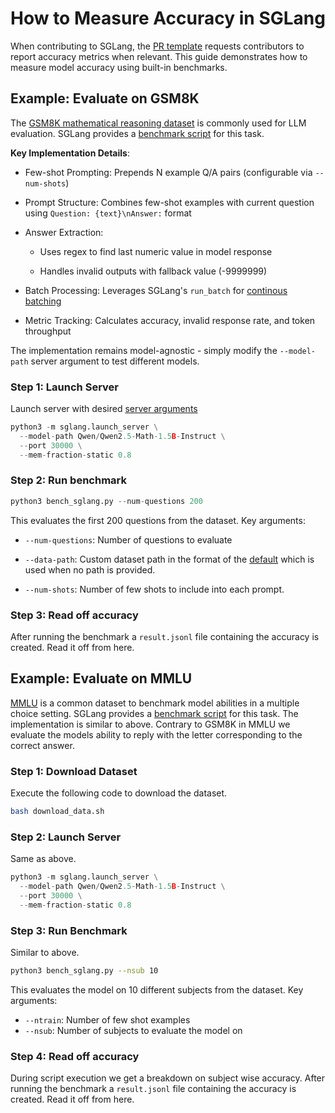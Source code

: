 # How to Measure Accuracy in SGLang

When contributing to SGLang, the [PR template](https://github.com/sgl-project/sglang/blob/main/.github/pull_request_template.md) requests contributors to report accuracy metrics when relevant. This guide demonstrates how to measure model accuracy using built-in benchmarks.

## Example: Evaluate on GSM8K

The [GSM8K mathematical reasoning dataset](https://huggingface.co/datasets/openai/gsm8k) is commonly used for LLM evaluation. SGLang provides a [benchmark script](https://github.com/sgl-project/sglang/tree/main/benchmark/gsm8k) for this task.

**Key Implementation Details**:

* Few-shot Prompting: Prepends N example Q/A pairs (configurable via `--num-shots`)

* Prompt Structure: Combines few-shot examples with current question using `Question: {text}\nAnswer:` format

* Answer Extraction:

    * Uses regex to find last numeric value in model response

    * Handles invalid outputs with fallback value (-9999999)

* Batch Processing: Leverages SGLang's `run_batch` for [continous batching](https://docs.sglang.ai/frontend/frontend.html#batching)

* Metric Tracking: Calculates accuracy, invalid response rate, and token throughput

The implementation remains model-agnostic - simply modify the `--model-path` server argument to test different models.

### Step 1: Launch Server

Launch server with desired [server arguments](https://docs.sglang.ai/backend/server_arguments.html)

```python
python3 -m sglang.launch_server \
  --model-path Qwen/Qwen2.5-Math-1.5B-Instruct \
  --port 30000 \
  --mem-fraction-static 0.8
```

### Step 2: Run benchmark

```python
python3 bench_sglang.py --num-questions 200
```

This evaluates the first 200 questions from the dataset. Key arguments:

* `--num-questions`: Number of questions to evaluate

* `--data-path`: Custom dataset path in the format of the [default](https://raw.githubusercontent.com/openai/grade-school-math/master/grade_school_math/data/test.jsonl) which is used when no path is provided.

* `--num-shots`: Number of few shots to include into each prompt.

### Step 3: Read off accuracy

After running the benchmark a `result.jsonl` file containing the accuracy is created. Read it off from here.

## Example: Evaluate on MMLU

[MMLU](https://arxiv.org/pdf/2009.03300) is a common dataset to benchmark model abilities in a multiple choice setting. SGLang provides a [benchmark script](https://github.com/sgl-project/sglang/tree/main/benchmark/mmlu) for this task.
The implementation is similar to above. Contrary to GSM8K in MMLU we evaluate the models ability to reply with the letter corresponding to the correct answer.

### Step 1: Download Dataset

Execute the following code to download the dataset.

```bash
bash download_data.sh
```

### Step 2: Launch Server

Same as above.

```python
python3 -m sglang.launch_server \
  --model-path Qwen/Qwen2.5-Math-1.5B-Instruct \
  --port 30000 \
  --mem-fraction-static 0.8
```

### Step 3: Run Benchmark

Similar to above.

```bash
python3 bench_sglang.py --nsub 10
```

This evaluates the model on 10 different subjects from the dataset. Key arguments:

* `--ntrain`: Number of few shot examples
* `--nsub`: Number of subjects to evaluate the model on

### Step 4: Read off accuracy

During script execution we get a breakdown on subject wise accuracy.
After running the benchmark a `result.jsonl` file containing the accuracy is created. Read it off from here.

